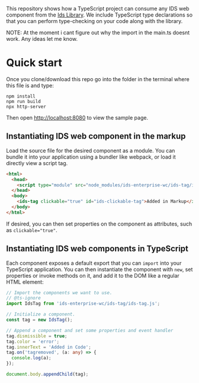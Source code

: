 This repository shows how a TypeScript project can consume any IDS web component from the [Ids Library](https://github.com/infor-design/enterprise-wc). We include TypeScript type declarations so that you can perform type-checking on your code along with the library.

NOTE: At the moment i cant figure out why the import in the main.ts doesnt work. Any ideas let me know.

# Quick start

Once you clone/download this repo go into the folder in the terminal where this file is and type:

```
npm install
npm run build
npx http-server
```

Then open [http://localhost:8080](http://localhost:8080) to view the sample page.

## Instantiating IDS web component in the markup

Load the source file for the desired component as a module. You can bundle it into your application using a bundler like webpack, or load it directly view a script tag.

```html
<html>
  <head>
    <script type="module" src="node_modules/ids-enterprise-wc/ids-tag/ids-tag.js"></script>
  </head>
  <body>
    <ids-tag clickable="true" id="ids-clickable-tag">Added in Markup</ids-tag>
  </body>
</html>
```

If desired, you can then set properties on the component as attributes, such as `clickable="true"`.

## Instantiating IDS web components in TypeScript

Each component exposes a default export that you can `import` into your TypeScript application. You can then instantiate the component with `new`, set properties or invoke methods on it, and add it to the DOM like a regular HTML element:

```typescript
// Import the components we want to use.
// @ts-ignore
import IdsTag from 'ids-enterprise-wc/ids-tag/ids-tag.js';

// Initialize a component.
const tag = new IdsTag();

// Append a component and set some properties and event handler
tag.dismissible = true;
tag.color = 'error';
tag.innerText = 'Added in Code';
tag.on('tagremoved', (a: any) => {
  console.log(a);
});

document.body.appendChild(tag);
```
